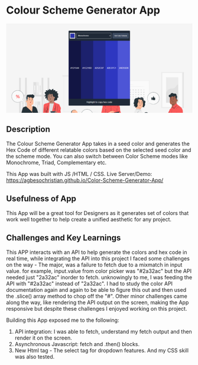 # Colour Scheme Generator App
<img src="./Populated Desktop View.png">

## Description
The Colour Scheme Generator App takes in a seed color and generates the Hex Code of different relatable colors based on the selected seed color and the scheme mode. You can also switch between Color Scheme modes like Monochrome, Triad, Complementary etc.

This App was built with JS /HTML / CSS.
Live Server/Demo: https://agbesochristian.github.io/Color-Scheme-Generator-App/

## Usefulness of App
This App will be a great tool for Designers as it generates set of colors that work well together to help create a unified aesthetic for any project.

## Challenges and Key Learnings
This APP interacts with an API to help generate the colors and hex code in real time, while integrating the API into this project I faced some challenges on the way - The major, was a failure to fetch due to a mixmatch in input value. for example, input.value from color picker was "#2a32ac" but the API needed just "2a32ac" inorder to fetch. unknowingly to me, I was feeding the API with "#2a32ac" instead of "2a32ac". I had to study the color API documentation again and again to be able to figure this out and then used the .slice() array method to chop off the "#". Other minor challenges came along the way, like rendering the API output on the screen, making the App responsive but despite these challenges I enjoyed working on this project.

Building this App exposed me to the following:
1. API integration: I was able to fetch, understand my fetch output and then render it on the screen.
2. Asynchronous Javascript: fetch and .then() blocks.
3. New Html tag - The select tag for dropdown features. And my CSS skill was also tested.
